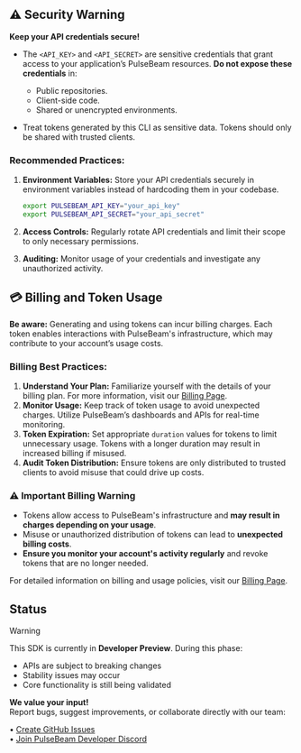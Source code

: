 ## ⚠️ Security Warning

**Keep your API credentials secure!**

- The `<API_KEY>` and `<API_SECRET>` are sensitive credentials that grant access to your application’s PulseBeam resources. **Do not expose these credentials** in:
  - Public repositories.
  - Client-side code.
  - Shared or unencrypted environments.

- Treat tokens generated by this CLI as sensitive data. Tokens should only be shared with trusted clients.

### Recommended Practices:
1. **Environment Variables:** Store your API credentials securely in environment variables instead of hardcoding them in your codebase.
    ```bash
    export PULSEBEAM_API_KEY="your_api_key"
    export PULSEBEAM_API_SECRET="your_api_secret"
    ```

2. **Access Controls:** Regularly rotate API credentials and limit their scope to only necessary permissions.

3. **Auditing:** Monitor usage of your credentials and investigate any unauthorized activity.

## 💳 Billing and Token Usage

**Be aware:** Generating and using tokens can incur billing charges. Each token enables interactions with PulseBeam's infrastructure, which may contribute to your account’s usage costs.

### Billing Best Practices:
1. **Understand Your Plan:** Familiarize yourself with the details of your billing plan. For more information, visit our [Billing Page](https://pulsebeam.dev/billing).
2. **Monitor Usage:** Keep track of token usage to avoid unexpected charges. Utilize PulseBeam’s dashboards and APIs for real-time monitoring.
3. **Token Expiration:** Set appropriate `duration` values for tokens to limit unnecessary usage. Tokens with a longer duration may result in increased billing if misused.
4. **Audit Token Distribution:** Ensure tokens are only distributed to trusted clients to avoid misuse that could drive up costs.

### ⚠️ Important Billing Warning

- Tokens allow access to PulseBeam's infrastructure and **may result in charges depending on your usage**.
- Misuse or unauthorized distribution of tokens can lead to **unexpected billing costs**.
- **Ensure you monitor your account's activity regularly** and revoke tokens that are no longer needed.

For detailed information on billing and usage policies, visit our [Billing Page](https://pulsebeam.dev/billing).


## Status

> [!WARNING]
> This SDK is currently in **Developer Preview**. During this phase:
> - APIs are subject to breaking changes
> - Stability issues may occur
> - Core functionality is still being validated
>
> **We value your input!**  
> Report bugs, suggest improvements, or collaborate directly with our team:
> 
> • [Create GitHub Issues](https://github.com/PulseBeamDev/pulsebeam-core/issues)  
> • [Join PulseBeam Developer Discord](https://discord.gg/Bhd3t9afuB)  
